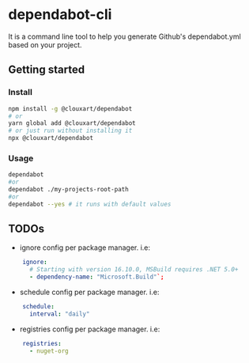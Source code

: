 # dependabot-cli
It is a command line tool to help you generate Github's dependabot.yml based on your project.

## Getting started

### Install
```sh
npm install -g @clouxart/dependabot
# or
yarn global add @clouxart/dependabot
# or just run without installing it
npx @clouxart/dependabot
```

### Usage

```sh
dependabot
#or
dependabot ./my-projects-root-path
#or
dependabot --yes # it runs with default values
```

## TODOs
- ignore config per package manager. i.e:
```yaml
    ignore:
      # Starting with version 16.10.0, MSBuild requires .NET 5.0+
      - dependency-name: "Microsoft.Build"`;
```
- schedule config per package manager. i.e:
```yaml
    schedule:
      interval: "daily"
```
- registries config per package manager. i.e:
```yaml
    registries:
      - nuget-org
```
